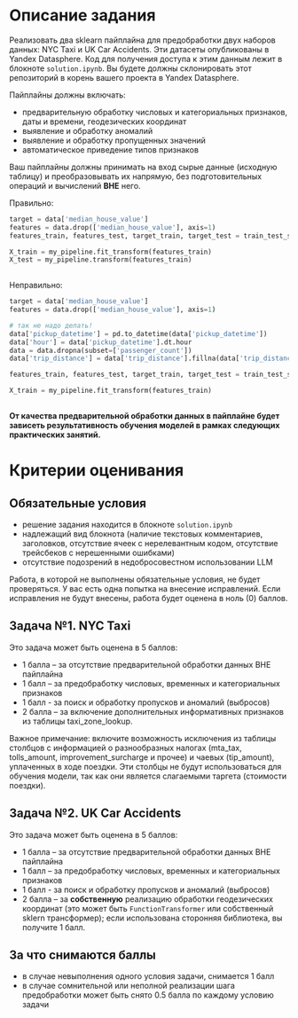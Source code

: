 # Описание задания

Реализовать два sklearn пайплайна для предобработки двух наборов данных: NYC Taxi и UK Car Accidents. Эти датасеты опубликованы в Yandex Datasphere. Код для получения доступа к этим данным лежит в блокноте `solution.ipynb`. Вы будете должны склонировать этот репозиторий в корень вашего проекта в Yandex Datasphere.

Пайплайны должны включать:

* предварительную обработку числовых и категориальных признаков, даты и времени, геодезических координат
* выявление и обработку аномалий
* выявление и обработку пропущенных значений
* автоматическое приведение типов признаков

Ваш пайплайны должны принимать на вход сырые данные
(исходную таблицу) и преобразовывать их напрямую, без подготовительных
операций и вычислений **ВНЕ** него.

Правильно:

```python
target = data['median_house_value']
features = data.drop(['median_house_value'], axis=1)
features_train, features_test, target_train, target_test = train_test_split(features, target, test_size=0.2, random_state=44)

X_train = my_pipeline.fit_transform(features_train)
X_test = my_pipeline.transform(features_train)
  
```

Неправильно:

```python
target = data['median_house_value']
features = data.drop(['median_house_value'], axis=1)

# так не надо делать!
data['pickup_datetime'] = pd.to_datetime(data['pickup_datetime'])
data['hour'] = data['pickup_datetime'].dt.hour
data = data.dropna(subset=['passenger_count'])
data['trip_distance'] = data['trip_distance'].fillna(data['trip_distance'].median())

features_train, features_test, target_train, target_test = train_test_split(data, target, test_size=0.2, random_state=44)

X_train = my_pipeline.fit_transform(features_train)
  
```

**От качества предварительной
обработки данных в пайплайне будет зависеть результативность обучения
моделей в рамках следующих практических занятий.**

# Критерии оценивания

## Обязательные условия

* решение задания находится в блокноте `solution.ipynb`
* надлежащий вид блокнота (наличие текстовых комментариев, заголовков,
  отсутствие ячеек с нерелевантным кодом, отсутствие трейсбеков с
  нерешенными ошибками)
* отсутствие подозрений в недобросовестном использовании LLM

Работа, в которой не выполнены обязательные условия, не будет проверяться. У вас есть одна попытка на внесение исправлений. Если исправления не будут внесены, работа будет оценена в ноль (0) баллов.

## Задача №1. NYC Taxi

Это задача может быть оценена в 5 баллов:

* 1 балла – за отсутствие предварительной обработки данных ВНЕ пайплайна
* 1 балл – за предобработку числовых, временных и категориальных признаков
* 1 балл - за поиск и обработку пропусков и аномалий (выбросов)
* 2 балла – за включение дополнительных информативных признаков из таблицы taxi_zone_lookup.

Важное примечание: включите возможность исключения из
таблицы столбцов с информацией о разнообразных налогах (mta_tax,
tolls_amount, improvement_surcharge и прочее) и чаевых (tip_amount),
уплаченных в ходе поездки. Эти столбцы не будут использоваться для
обучения модели, так как они является слагаемыми таргета (стоимости
поездки).

## Задача №2. UK Car Accidents

Это задача может быть оценена в 5 баллов:

* 1 балла – за отсутствие предварительной обработки данных ВНЕ пайплайна
* 1 балл – за предобработку числовых, временных и категориальных признаков
* 1 балл - за поиск и обработку пропусков и аномалий (выбросов)
* 2 балла – за **собственную** реализацию обработки геодезических координат (это может быть `FunctionTransformer` или собственный sklern трансформер); если использована сторонняя библиотека, вы получите 1 балл.

## За что снимаются баллы

* в случае невыполнения одного условия задачи, снимается 1 балл
* в случае сомнительной или неполной реализации шага предобработки может быть снято 0.5 балла по каждому условию задачи
